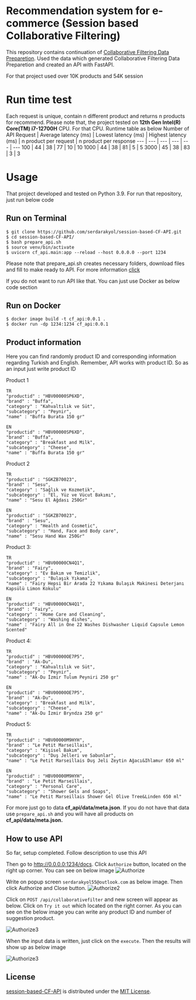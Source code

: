 # Recommendation system for e-commerce (Session based Collaborative Filtering)
This repository contains continuation of [Collaborative Filtering Data Preparetion](https://github.com/serdarakyol/Collaborative-filtering-data-preparation). Used the data which generated Collaborative Filtering Data Preparetion and created an API with FastAPI.

For that project used over 10K products and 54K session

# Run time test
Each request is unique, contain n different product and returns n products for recommend. Please note that, the project tested on **12th Gen Intel(R) Core(TM) i7-12700H** CPU. For that CPU. Runtime table as below
Number of API Request | Average latency (ms) | Lowest latency (ms) | Highest latency (ms) | n product per request | n product per response
--- | --- | --- | --- | --- | ---
100 | 44 | 38 | 77 | 10 | 10
1000 | 44 | 38 | 81 | 5 | 5
3000 | 45 | 38 | 83 | 3 | 3

# Usage
That project developed and tested on Python 3.9. For run that repository, just run below code
## Run on Terminal
```
$ git clone https://github.com/serdarakyol/session-based-CF-API.git
$ cd session-based-CF-API/
$ bash prepare_api.sh
$ source venv/bin/activate
$ uvicorn cf_api.main:app --reload --host 0.0.0.0 --port 1234
```
Please note that prepare_api.sh creates necessary folders, download files and fill to make ready to API. For more information [click](prepare_api.sh)

If you do not want to run API like that. You can just use Docker as below code section
## Run on Docker
```
$ docker image build -t cf_api:0.0.1 .
$ docker run -dp 1234:1234 cf_api:0.0.1
```
## Product information
Here you can find randomly product ID and corresponding information regarding Turkish and English. Remember, API works with product ID. So as an input just write product ID

Product 1
```
TR
"productid" : "HBV00000SP6XD",
"brand" : "Buffa",
"category" : "Kahvaltılık ve Süt", 
"subcategory" : "Peynir",
"name" : "Buffa Burata 150 gr"

EN
"productid" : "HBV00000SP6XD",
"brand" : "Buffa",
"category" : "Breakfast and Milk", 
"subcategory" : "Cheese",
"name" : "Buffa Burata 150 gr"
```

Product 2
```
TR
"productid" : "SGKZB70023",
"brand" : "Sesu",
"category" : "Sağlık ve Kozmetik",
"subcategory" : "El, Yüz ve Vücut Bakımı",
"name" : "Sesu El Ağdası 250Gr"

EN
"productid" : "SGKZB70023",
"brand" : "Sesu",
"category" : "Health and Cosmetic",
"subcategory" : "Hand, Face and Body care",
"name" : "Sesu Hand Wax 250Gr"
```

Product 3:
```
TR
"productid" : "HBV00000CN4Q1",
"brand" : "Fairy",
"category" : "Ev Bakım ve Temizlik",
"subcategory" : "Bulaşık Yıkama",
"name" : "Fairy Hepsi Bir Arada 22 Yıkama Bulaşık Makinesi Deterjanı Kapsülü Limon Kokulu"

EN
"productid" : "HBV00000CN4Q1",
"brand" : "Fairy",
"category" : "Home Care and Cleaning",
"subcategory" : "Washing dishes",
"name" : "Fairy All in One 22 Washes Dishwasher Liquid Capsule Lemon Scented"
```

Product 4:
```
TR
"productid" : "HBV00000OE7P5",
"brand" : "Ak-Du",
"category" : "Kahvaltılık ve Süt",
"subcategory" : "Peynir",
"name" : "Ak-Du İzmir Tulum Peyniri 250 gr"

EN
"productid" : "HBV00000OE7P5",
"brand" : "Ak-Du",
"category" : "Breakfast and Milk",
"subcategory" : "Cheese",
"name" : "Ak-Du İzmir Bryndza 250 gr"
```

Product 5:
```
TR
"productid" : "HBV00000M9HYH",
"brand" : "Le Petit Marseillais",
"category" : "Kişisel Bakım",
"subcategory" : "Duş Jelleri ve Sabunlar",
"name" : "Le Petit Marseillais Duş Jeli Zeytin Ağacı&Ihlamur 650 ml"

EN
"productid" : "HBV00000M9HYH",
"brand" : "Le Petit Marseillais",
"category" : "Personal Care",
"subcategory" : "Shower Gels and Soaps",
"name" : "Le Petit Marseillais Shower Gel Olive Tree&Linden 650 ml"
```

For more just go to data **cf_api/data/meta.json**. If you do not have that data use ```prepare_api.sh``` and you will have all products on **cf_api/data/meta.json.**

## How to use API
So far, setup completed. Follow description to use this API

Then go to http://0.0.0.0:1234/docs. Click ```Authorize``` button, located on the right up corner. You can see on below image
![Authorize](img/first.png)

Write on popup screen ```serdarakyol55@outlook.com``` as below image. Then click Authorize and Close button.
![Authorize2](img/second.png)

Click on ```POST /api/collaborativefilter``` and new screen will appear as below. Click on ```Try it out``` which located on the right corner. As you can see on the below image you can write any product ID and number of suggestion product. 

![Authorize3](img/third.png)

When the input data is written, just click on the ```execute```. Then the results will show up as below image

![Authorize3](img/fourth.png)

<!-- LICENSE -->
## License

[session-based-CF-API](https://github.com/serdarakyol/session-based-CF-API) is distributed under the [MIT License](LICENSE).
